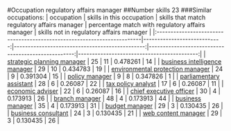 #Occupation regulatory affairs manager
##Number skills 23
###Similar occupations:
| occupation                                                              |   skills in this occupation |   skills that match regulatory affairs manager |   percentage match with regulatory affairs manager |   skills not in regulatory affairs manager |
|:------------------------------------------------------------------------|----------------------------:|-----------------------------------------------:|---------------------------------------------------:|-------------------------------------------:|
| [strategic planning manager](strategic_planning_manager.md)             |                          25 |                                             11 |                                           0.478261 |                                         14 |
| [business intelligence manager](business_intelligence_manager.md)       |                          29 |                                             10 |                                           0.434783 |                                         19 |
| [environmental protection manager](environmental_protection_manager.md) |                          24 |                                              9 |                                           0.391304 |                                         15 |
| [policy manager](policy_manager.md)                                     |                           9 |                                              8 |                                           0.347826 |                                          1 |
| [parliamentary assistant](parliamentary_assistant.md)                   |                          28 |                                              6 |                                           0.26087  |                                         22 |
| [tax policy analyst](tax_policy_analyst.md)                             |                          17 |                                              6 |                                           0.26087  |                                         11 |
| [economic adviser](economic_adviser.md)                                 |                          22 |                                              6 |                                           0.26087  |                                         16 |
| [chief executive officer](chief_executive_officer.md)                   |                          30 |                                              4 |                                           0.173913 |                                         26 |
| [branch manager](branch_manager.md)                                     |                          48 |                                              4 |                                           0.173913 |                                         44 |
| [business manager](business_manager.md)                                 |                          35 |                                              4 |                                           0.173913 |                                         31 |
| [budget manager](budget_manager.md)                                     |                          29 |                                              3 |                                           0.130435 |                                         26 |
| [business consultant](business_consultant.md)                           |                          24 |                                              3 |                                           0.130435 |                                         21 |
| [web content manager](web_content_manager.md)                           |                          29 |                                              3 |                                           0.130435 |                                         26 |

